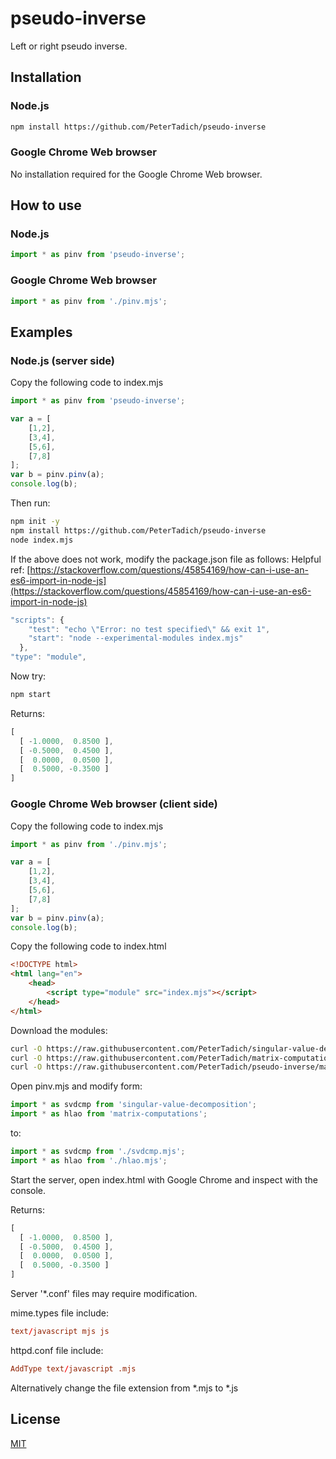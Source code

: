 # pseudo-inverse
Left or right pseudo inverse.

## Installation

### Node.js

```bash
npm install https://github.com/PeterTadich/pseudo-inverse
```

### Google Chrome Web browser

No installation required for the Google Chrome Web browser.

## How to use

### Node.js

```js
import * as pinv from 'pseudo-inverse';
```

### Google Chrome Web browser

```js
import * as pinv from './pinv.mjs';
```

## Examples

### Node.js (server side)

Copy the following code to index.mjs

```js
import * as pinv from 'pseudo-inverse';

var a = [
    [1,2],
    [3,4],
    [5,6],
    [7,8]
];
var b = pinv.pinv(a);
console.log(b);
```

Then run:

```bash
npm init -y
npm install https://github.com/PeterTadich/pseudo-inverse
node index.mjs
```

If the above does not work, modify the package.json file as follows:
Helpful ref: [https://stackoverflow.com/questions/45854169/how-can-i-use-an-es6-import-in-node-js](https://stackoverflow.com/questions/45854169/how-can-i-use-an-es6-import-in-node-js)

```js
"scripts": {
    "test": "echo \"Error: no test specified\" && exit 1",
    "start": "node --experimental-modules index.mjs"
  },
"type": "module",
```

Now try:

```bash
npm start
```

Returns:

```js
[
  [ -1.0000,  0.8500 ],
  [ -0.5000,  0.4500 ],
  [  0.0000,  0.0500 ],
  [  0.5000, -0.3500 ]
]
```

### Google Chrome Web browser (client side)

Copy the following code to index.mjs

```js
import * as pinv from './pinv.mjs';

var a = [
    [1,2],
    [3,4],
    [5,6],
    [7,8]
];
var b = pinv.pinv(a);
console.log(b);
```

Copy the following code to index.html

```html
<!DOCTYPE html>
<html lang="en">
    <head>
        <script type="module" src="index.mjs"></script>
    </head>
</html>
```

Download the modules:

```bash
curl -O https://raw.githubusercontent.com/PeterTadich/singular-value-decomposition/main/svdcmp.mjs
curl -O https://raw.githubusercontent.com/PeterTadich/matrix-computations/main/hlao.mjs
curl -O https://raw.githubusercontent.com/PeterTadich/pseudo-inverse/main/pinv.mjs
```

Open pinv.mjs and modify form:

```js
import * as svdcmp from 'singular-value-decomposition';
import * as hlao from 'matrix-computations';
```

to:

```js
import * as svdcmp from './svdcmp.mjs';
import * as hlao from './hlao.mjs';
```

Start the server, open index.html with Google Chrome and inspect with the console.

Returns:

```js
[
  [ -1.0000,  0.8500 ],
  [ -0.5000,  0.4500 ],
  [  0.0000,  0.0500 ],
  [  0.5000, -0.3500 ]
]
```

Server '*.conf' files may require modification.

mime.types file include:

```conf
text/javascript mjs js
```

httpd.conf file include:

```conf
AddType text/javascript .mjs
```

Alternatively change the file extension from *.mjs to *.js

## License

[MIT](LICENSE)